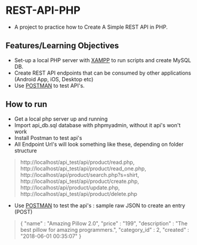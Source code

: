 # REST-API-PHP
* A project to practice how to Create A Simple REST API in PHP.

## Features/Learning Objectives
* Set-up a local PHP server with [XAMPP](https://www.apachefriends.org/download.html) to run scripts and create MySQL DB.
* Create REST API endpoints that can be consumed by other applications (Android App, iOS, Desktop etc)
* Use [POSTMAN](https://www.postman.com/downloads/) to test API's.

## How to run
* Get a local php server up and running
* Import api_db.sql database with phpmyadmin, without it api's won't work 
* Install Postman to test api's
* All Endpoint Url's will look something like these, depending on folder structure
> http://localhost/api_test/api/product/read.php, 
> http://localhost/api_test/api/product/read_one.php, 
> http://localhost/api/product/search.php?s=shirt, 
> http://localhost/api_test/api/product/create.php, 
> http://localhost/api/product/update.php, 
> http://localhost/api_test/api/product/delete.php
* Use [POSTMAN](https://www.postman.com/downloads/) to test the api's : sample raw JSON to create an entry (POST)
> {
    "name" : "Amazing Pillow 2.0",
    "price" : "199",
    "description" : "The best pillow for amazing programmers.",
    "category_id" : 2,
    "created" : "2018-06-01 00:35:07"
}



